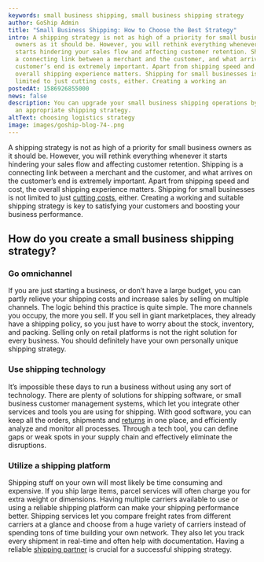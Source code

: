 ```yaml
---
keywords: small business shipping, small business shipping strategy
author: GoShip Admin
title: "Small Business Shipping: How to Choose the Best Strategy"
intro: A shipping strategy is not as high of a priority for small business
  owners as it should be. However, you will rethink everything whenever it
  starts hindering your sales flow and affecting customer retention. Shipping is
  a connecting link between a merchant and the customer, and what arrives on the
  customer’s end is extremely important. Apart from shipping speed and cost, the
  overall shipping experience matters. Shipping for small businesses is not
  limited to just cutting costs, either. Creating a working an
postedAt: 1586926855000
news: false
description: You can upgrade your small business shipping operations by choosing
  an appropriate shipping strategy.
altText: choosing logistics strategy
image: images/goship-blog-74-.png
---
```

A shipping strategy is not as high of a priority for small business owners as it should be. However, you will rethink everything whenever it starts hindering your sales flow and affecting customer retention. Shipping is a connecting link between a merchant and the customer, and what arrives on the customer’s end is extremely important. Apart from shipping speed and cost, the overall shipping experience matters. Shipping for small businesses is not limited to just [cutting costs](https://www.entrepreneur.com/article/219912), either. Creating a working and suitable shipping strategy is key to satisfying your customers and boosting your business performance.

How do you create a small business shipping strategy?
-----------------------------------------------------

### Go omnichannel

If you are just starting a business, or don’t have a large budget, you can partly relieve your shipping costs and increase sales by selling on multiple channels. The logic behind this practice is quite simple. The more channels you occupy, the more you sell. If you sell in giant marketplaces, they already have a shipping policy, so you just have to worry about the stock, inventory, and packing. Selling only on retail platforms is not the right solution for every business. You should definitely have your own personally unique shipping strategy.

### Use shipping technology

It’s impossible these days to run a business without using any sort of technology. There are plenty of solutions for shipping software, or small business customer management systems, which let you integrate other services and tools you are using for shipping. With good software, you can keep all the orders, shipments and [returns](https://www.goship.com/blog/how-to-increase-customer-loyalty-through-returns) in one place, and efficiently analyze and monitor all processes. Through a tech tool, you can define gaps or weak spots in your supply chain and effectively eliminate the disruptions.

### Utilize a shipping platform

Shipping stuff on your own will most likely be time consuming and expensive. If you ship large items, parcel services will often charge you for extra weight or dimensions. Having multiple carriers available to use or using a reliable shipping platform can make your shipping performance better. Shipping services let you compare freight rates from different carriers at a glance and choose from a huge variety of carriers instead of spending tons of time building your own network. They also let you track every shipment in real-time and often help with documentation. Having a reliable [shipping partner](https://www.goship.com/shipping-services/ltl-freight-shipping) is crucial for a successful shipping strategy.
